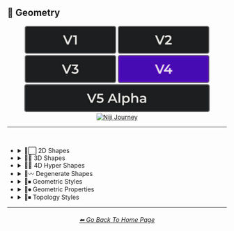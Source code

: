 <h2>💠 Geometry</h2>

<div align="center">

[<img src="/Images/Repo_Parts/Buttons/Version_Buttons/button_version_V1_inactive.webp?raw=true" alt="MidJourney V1" height="64" />](/Pages/MJ_V1/Style_Pages/Sphere/Geometry.md)
[<img src="/Images/Repo_Parts/Buttons/Version_Buttons/button_version_V2_inactive.webp?raw=true" alt="MidJourney V2" height="64" />](/Pages/MJ_V2/Style_Pages/Sphere/Geometry.md)
[<img src="/Images/Repo_Parts/Buttons/Version_Buttons/button_version_V3_inactive.webp?raw=true" alt="MidJourney V3" height="64" />](/Pages/MJ_V3/Style_Pages/Just_The_Style/Geometry.md)
[<img src="/Images/Repo_Parts/Buttons/Version_Buttons/button_version_V4_active.webp?raw=true" alt="MidJourney V4" height="64" />](/Pages/MJ_V4/Style_Pages/Just_The_Style/Geometry.md)
<br>
[<img src="/Images/Repo_Parts/Buttons/Version_Buttons/button_version_V5_Alpha_inactive_half.webp?raw=true" alt="MidJourney V5" height="64" />](/Pages/MJ_V5/Style_Pages/Just_The_Style/Geometry.md)
[<img src="/Images/Repo_Parts/Buttons/Version_Buttons/button_version_niji_inactive_half.webp?raw=true" alt="Niji Journey" height="64" />](/Pages/Niji_Journey/Style_Pages/Geometry.md)


</div>

<hr>
<br>


- <details><summary>💠⬜ 2D Shapes</summary><p><div align="center">

	| 2D Shape |
	| :-: |
	| <img src="/Images/MJ_V4/V4_Alpha_3.5/Midjourney_Styles/2D_Shape.webp?raw=true" width="256" /> |
	
	<br>

	| Point | Dot |
	| :-: | :-: |
	| <img src="/Images/MJ_V4/V4_Alpha_3.5/Midjourney_Styles/Point.webp?raw=true" width="256" /> | <img src="/Images/MJ_V4/V4_Alpha_3.5/Midjourney_Styles/Dot.webp?raw=true" width="256" /> |
	
	<br>
	
	| Line |
	| :-: |
	| <img src="/Images/MJ_V4/V4_Alpha_3.5/Midjourney_Styles/Line.webp?raw=true" width="256" /> |
	
	<br>
	
	| Triangle | Chevron |
	| :-: | :-: |
	| <img src="/Images/MJ_V4/V4_Alpha_3.5/Midjourney_Styles/Triangle.webp?raw=true" width="256" /> | <img src="/Images/MJ_V4/V4_Alpha_3.5/Midjourney_Styles/Chevron.webp?raw=true" width="256" /> |

	<br>

	| Square | Pentagon |
	| :-: | :-: |
	| <img src="/Images/MJ_V4/V4_Alpha_3.5/Midjourney_Styles/Square.webp?raw=true" width="256" /> | <img src="/Images/MJ_V4/V4_Alpha_3.5/Midjourney_Styles/Pentagon.webp?raw=true" width="256" /> |
	
	<br>
	
	| Hexagon | Hexagonal | Heptagon |
	| :-: | :-: | :-: |
	| <img src="/Images/MJ_V4/V4_Alpha_3.5/Midjourney_Styles/Hexagon.webp?raw=true" width="256" /> | <img src="/Images/MJ_V4/V4_Alpha_3.5/Midjourney_Styles/Hexagonal.webp?raw=true" width="256" /> | <img src="/Images/MJ_V4/V4_Alpha_3.5/Midjourney_Styles/Heptagon.webp?raw=true" width="256" /> |

	<br>
	
	| Octagon | Nonagon | Decagon |
	| :-: | :-: | :-: |
	| <img src="/Images/MJ_V4/V4_Alpha_3.5/Midjourney_Styles/Octagon.webp?raw=true" width="256" /> | <img src="/Images/MJ_V4/V4_Alpha_3.5/Midjourney_Styles/Nonagon.webp?raw=true" width="256" /> | <img src="/Images/MJ_V4/V4_Alpha_3.5/Midjourney_Styles/Decagon.webp?raw=true" width="256" /> |
	
	<br>
	
	| Rectangle | Rectangular | Parallelogram |
	| :-: | :-: | :-: |
	| <img src="/Images/MJ_V4/V4_Alpha_3.5/Midjourney_Styles/Rectangle.webp?raw=true" width="256" /> | <img src="/Images/MJ_V4/V4_Alpha_3.5/Midjourney_Styles/Rectangular.webp?raw=true" width="256" /> | <img src="/Images/MJ_V4/V4_Alpha_3.5/Midjourney_Styles/Parallelogram.webp?raw=true" width="256" /> |
	
	<br>
	
	| Rhombus | Star | Heart |
	| :-: | :-: | :-: |
	| <img src="/Images/MJ_V4/V4_Alpha_3.5/Midjourney_Styles/Rhombus.webp?raw=true" width="256" /> | <img src="/Images/MJ_V4/V4_Alpha_3.5/Midjourney_Styles/Star.webp?raw=true" width="256" /> | <img src="/Images/MJ_V4/V4_Alpha_3.5/Midjourney_Styles/Heart.webp?raw=true" width="256" /> |

	<br>
	
	| Spirangle |
	| :-: |
	| <img src="/Images/MJ_V4/V4_Alpha_3.5/Midjourney_Styles/Spirangle.webp?raw=true" width="256" /> |

  </div></p></details>


- <details><summary>💠🧊 3D Shapes</summary><p><div align="center">

	| 3D Shape | Orb |
	| :-: | :-: |
	| <img src="/Images/MJ_V4/V4_Alpha_3.5/Midjourney_Styles/3D_Shape.webp?raw=true" width="256" /> | <img src="/Images/MJ_V4/V4_Alpha_3.5/Midjourney_Styles/Orb.webp?raw=true" width="256" /> |
	
	<br>

	| Cube | Cuboid |
	| :-: | :-: |
	| <img src="/Images/MJ_V4/V4_Alpha_3.5/Midjourney_Styles/Cube.webp?raw=true" width="256" /> | <img src="/Images/MJ_V4/V4_Alpha_3.5/Midjourney_Styles/Cuboid.webp?raw=true" width="256" /> |
	
	<br>
	
	| Sphere | Cylinder | Torus |
	| :-: | :-: | :-: |
	| <img src="/Images/MJ_V4/V4_Alpha_3.5/Midjourney_Styles/Sphere.webp?raw=true" width="256" /> | <img src="/Images/MJ_V4/V4_Alpha_3.5/Midjourney_Styles/Cylinder.webp?raw=true" width="256" /> | <img src="/Images/MJ_V4/V4_Alpha_3.5/Midjourney_Styles/Torus.webp?raw=true" width="256" /> |
	
	<br>
	
	| Pyramid | Cone |
	| :-: | :-: |
	| <img src="/Images/MJ_V4/V4_Alpha_3.5/Midjourney_Styles/Pyramid.webp?raw=true" width="256" /> | <img src="/Images/MJ_V4/V4_Alpha_3.5/Midjourney_Styles/Cone.webp?raw=true" width="256" /> |
	
	<br>
	
	| Rectangular Prism | Star Prism | Wedge |
	| :-: | :-: | :-: |
	| <img src="/Images/MJ_V4/V4_Alpha_3.5/Midjourney_Styles/Rectangular_Prism.webp?raw=true" width="256" /> | <img src="/Images/MJ_V4/V4_Alpha_3.5/Midjourney_Styles/Star_Prism.webp?raw=true" width="256" /> | <img src="/Images/MJ_V4/V4_Alpha_3.5/Midjourney_Styles/Wedge.webp?raw=true" width="256" /> |

	<br>
	
	| Zonohedron | Tetrahedron | Octahedron |
	| :-: | :-: | :-: |
	| <img src="/Images/MJ_V4/V4_Alpha_3.5/Midjourney_Styles/Zonohedron.webp?raw=true" width="256" /> | <img src="/Images/MJ_V4/V4_Alpha_3.5/Midjourney_Styles/Tetrahedron.webp?raw=true" width="256" /> | <img src="/Images/MJ_V4/V4_Alpha_3.5/Midjourney_Styles/Octahedron.webp?raw=true" width="256" /> |

	<br>
	
	| Dodecahedron | Icosahedron | Kepler–Poinsot Polyhedra |
	| :-: | :-: | :-: |
	| <img src="/Images/MJ_V4/V4_Alpha_3.5/Midjourney_Styles/Dodecahedron.webp?raw=true" width="256" /> | <img src="/Images/MJ_V4/V4_Alpha_3.5/Midjourney_Styles/Icosahedron.webp?raw=true" width="256" /> | <img src="/Images/MJ_V4/V4_Alpha_3.5/Midjourney_Styles/Kepler-Poinsot_Polyhedra.webp?raw=true" width="256" /> |
	
	<br>
	
	| Cuboctahedron | Rhombicuboctahedron | Icosidodecahedron |
	| :-: | :-: | :-: |
	| <img src="/Images/MJ_V4/V4_Alpha_3.5/Midjourney_Styles/Cuboctahedron.webp?raw=true" width="256" /> | <img src="/Images/MJ_V4/V4_Alpha_3.5/Midjourney_Styles/Rhombicuboctahedron.webp?raw=true" width="256" /> | <img src="/Images/MJ_V4/V4_Alpha_3.5/Midjourney_Styles/Icosidodecahedron.webp?raw=true" width="256" /> |

	<br>
	
	| Rhombicosidodecahedron | Trapezohedron |
	| :-: | :-: |
	| <img src="/Images/MJ_V4/V4_Alpha_3.5/Midjourney_Styles/Rhombicosidodecahedron.webp?raw=true" width="256" /> | <img src="/Images/MJ_V4/V4_Alpha_3.5/Midjourney_Styles/Trapezohedron.webp?raw=true" width="256" /> |
	
	<br>
	
	| Bezier Surface |
	| :-: |
	| <img src="/Images/MJ_V4/V4_Alpha_3.5/Midjourney_Styles/Bezier_Surface.webp?raw=true" width="256" /> |
	
	<br>

	| Cupola | Anticupola | Hypercupolae |
	| :-: | :-: | :-: |
	| <img src="/Images/MJ_V4/V4_Alpha_3.5/Midjourney_Styles/Cupola.webp?raw=true" width="256" /> | <img src="/Images/MJ_V4/V4_Alpha_3.5/Midjourney_Styles/Anticupola.webp?raw=true" width="256" /> | <img src="/Images/MJ_V4/V4_Alpha_3.5/Midjourney_Styles/Hypercupolae.webp?raw=true" width="256" /> |

	<br>
	
	| Bicupola | Frustum | Bifrustum |
	| :-: | :-: | :-: |
	| <img src="/Images/MJ_V4/V4_Alpha_3.5/Midjourney_Styles/Bicupola.webp?raw=true" width="256" /> | <img src="/Images/MJ_V4/V4_Alpha_3.5/Midjourney_Styles/Frustum.webp?raw=true" width="256" /> | <img src="/Images/MJ_V4/V4_Alpha_3.5/Midjourney_Styles/Bifrustum.webp?raw=true" width="256" /> |
	
	<br>
	
	| Rotunda | Birotunda | Prismatoid |
	| :-: | :-: | :-: |
	| <img src="/Images/MJ_V4/V4_Alpha_3.5/Midjourney_Styles/Rotunda.webp?raw=true" width="256" /> | <img src="/Images/MJ_V4/V4_Alpha_3.5/Midjourney_Styles/Birotunda.webp?raw=true" width="256" /> | <img src="/Images/MJ_V4/V4_Alpha_3.5/Midjourney_Styles/Prismatoid.webp?raw=true" width="256" /> |
	
	<br>
	
	| Scutoid | Bipyramid | Star Bipyramid |
	| :-: | :-: | :-: |
	| <img src="/Images/MJ_V4/V4_Alpha_3.5/Midjourney_Styles/Scutoid.webp?raw=true" width="256" /> | <img src="/Images/MJ_V4/V4_Alpha_3.5/Midjourney_Styles/Bipyramid.webp?raw=true" width="256" /> | <img src="/Images/MJ_V4/V4_Alpha_3.5/Midjourney_Styles/Star_Bipyramid.webp?raw=true" width="256" /> |

	<br>
	
	| Antiprism | Anti-Prism |
	| :-: | :-: |
	| <img src="/Images/MJ_V4/V4_Alpha_3.5/Midjourney_Styles/Antiprism.webp?raw=true" width="256" /> | <img src="/Images/MJ_V4/V4_Alpha_3.5/Midjourney_Styles/Anti-Prism.webp?raw=true" width="256" /> |
	
	<br>
	
	| Trapezohedra | Star Trapezohedron | Spherical Polyhedron |
	| :-: | :-: | :-: |
	| <img src="/Images/MJ_V4/V4_Alpha_3.5/Midjourney_Styles/Trapezohedra.webp?raw=true" width="256" /> | <img src="/Images/MJ_V4/V4_Alpha_3.5/Midjourney_Styles/Star_Trapezohedron.webp?raw=true" width="256" /> | <img src="/Images/MJ_V4/V4_Alpha_3.5/Midjourney_Styles/Spherical_Polyhedron.webp?raw=true" width="256" /> |
	
	<br>
	
	| Mobius Strip | Hexaflexagon | Miura Fold |
	| :-: | :-: | :-: |
	| <img src="/Images/MJ_V4/V4_Alpha_3.5/Midjourney_Styles/Mobius_Strip.webp?raw=true" width="256" /> | <img src="/Images/MJ_V4/V4_Alpha_3.5/Midjourney_Styles/Hexaflexagon.webp?raw=true" width="256" /> | <img src="/Images/MJ_V4/V4_Alpha_3.5/Midjourney_Styles/Miura_Fold.webp?raw=true" width="256" /> |

  </div></p></details>


- <details><summary>💠🔲 4D Hyper Shapes</summary><p><div align="center">

	| 4D Shape | Hyper Shape | 4D Hyper Shape |
	| :-: | :-: | :-: |
	| <img src="/Images/MJ_V4/V4_Alpha_3.5/Midjourney_Styles/4D_Shape.webp?raw=true" width="256" /> | <img src="/Images/MJ_V4/V4_Alpha_3.5/Midjourney_Styles/Hyper_Shape.webp?raw=true" width="256" /> | <img src="/Images/MJ_V4/V4_Alpha_3.5/Midjourney_Styles/4D_Hyper_Shape.webp?raw=true" width="256" /> |
	
	<br>

	| Hyperplane | Hypersurface |
	| :-: | :-: |
	| <img src="/Images/MJ_V4/V4_Alpha_3.5/Midjourney_Styles/Hyperplane.webp?raw=true" width="256" /> | <img src="/Images/MJ_V4/V4_Alpha_3.5/Midjourney_Styles/Hypersurface.webp?raw=true" width="256" /> |

	<br>

	| Hypercube | Tesseract | Hyperprism |
	| :-: | :-: | :-: |
	| <img src="/Images/MJ_V4/V4_Alpha_3.5/Midjourney_Styles/Hypercube.webp?raw=true" width="256" /> | <img src="/Images/MJ_V4/V4_Alpha_3.5/Midjourney_Styles/Tesseract.webp?raw=true" width="256" /> | <img src="/Images/MJ_V4/V4_Alpha_3.5/Midjourney_Styles/Hyperprism.webp?raw=true" width="256" /> |
	
	<br>
	
	| Hypersphere | Hypercylinder | Hypertorus |
	| :-: | :-: | :-: |
	| <img src="/Images/MJ_V4/V4_Alpha_3.5/Midjourney_Styles/Hypersphere.webp?raw=true" width="256" /> | <img src="/Images/MJ_V4/V4_Alpha_3.5/Midjourney_Styles/Hypercylinder.webp?raw=true" width="256" /> | <img src="/Images/MJ_V4/V4_Alpha_3.5/Midjourney_Styles/Hypertorus.webp?raw=true" width="256" /> |
	
	<br>
	
	| Hyperpyramid | Hypercone | Klein Bottle |
	| :-: | :-: | :-: |
	| <img src="/Images/MJ_V4/V4_Alpha_3.5/Midjourney_Styles/Hyperpyramid.webp?raw=true" width="256" /> | <img src="/Images/MJ_V4/V4_Alpha_3.5/Midjourney_Styles/Hypercone.webp?raw=true" width="256" /> | <img src="/Images/MJ_V4/V4_Alpha_3.5/Midjourney_Styles/Klein_Bottle.webp?raw=true" width="256" /> |
	
	<br>
	
	| Hyperzonohedron | Hypertetrahedron | Hyperoctahedron |
	| :-: | :-: | :-: |
	| <img src="/Images/MJ_V4/V4_Alpha_3.5/Midjourney_Styles/Hyperzonohedron.webp?raw=true" width="256" /> | <img src="/Images/MJ_V4/V4_Alpha_3.5/Midjourney_Styles/Hypertetrahedron.webp?raw=true" width="256" /> | <img src="/Images/MJ_V4/V4_Alpha_3.5/Midjourney_Styles/Hyperoctahedron.webp?raw=true" width="256" /> |

	<br>
	
	| Hyperdodecahedron | Hypericosahedron | Flexible Polyhedron |
	| :-: | :-: | :-: |
	| <img src="/Images/MJ_V4/V4_Alpha_3.5/Midjourney_Styles/Hyperdodecahedron.webp?raw=true" width="256" /> | <img src="/Images/MJ_V4/V4_Alpha_3.5/Midjourney_Styles/Hypericosahedron.webp?raw=true" width="256" /> | <img src="/Images/MJ_V4/V4_Alpha_3.5/Midjourney_Styles/Flexible_Polyhedron.webp?raw=true" width="256" /> |

  </div></p></details>


- <details><summary>💠〰 Degenerate Shapes</summary><p><div align="center">

	| Monogon | Digon |
	| :-: | :-: |
	| <img src="/Images/MJ_V4/V4_Alpha_3.5/Midjourney_Styles/Monogon.webp?raw=true" width="256" /> | <img src="/Images/MJ_V4/V4_Alpha_3.5/Midjourney_Styles/Digon.webp?raw=true" width="256" /> |

  </div></p></details>


- <details><summary>💠⏹ Geometric Styles</summary><p><div align="center">

	| Geometry | Geometric | Islamic Geometric Patterns |
	| :-: | :-: | :-: |
	| <img src="/Images/MJ_V4/V4_Alpha_3.5/Midjourney_Styles/Geometry.webp?raw=true" width="256" /> | <img src="/Images/MJ_V4/V4_Alpha_3.5/Midjourney_Styles/Geometric.webp?raw=true" width="256" /> | <img src="/Images/MJ_V4/V4_Alpha_3.5/Midjourney_Styles/Islamic_Geometric_Patterns.webp?raw=true" width="256" /> |
	
	<br>
	
	| Poly | Polygon | Polygonal |
	| :-: | :-: | :-: |
	| <img src="/Images/MJ_V4/V4_Alpha_3.5/Midjourney_Styles/Poly.webp?raw=true" width="256" /> | <img src="/Images/MJ_V4/V4_Alpha_3.5/Midjourney_Styles/Polygon.webp?raw=true" width="256" /> | <img src="/Images/MJ_V4/V4_Alpha_3.5/Midjourney_Styles/Polygonal.webp?raw=true" width="256" /> |
	
	<br>
	
	| Polyhedron | Polyhedral |
	| :-: | :-: |
	| <img src="/Images/MJ_V4/V4_Alpha_3.5/Midjourney_Styles/Polyhedron.webp?raw=true" width="256" /> | <img src="/Images/MJ_V4/V4_Alpha_3.5/Midjourney_Styles/Polyhedral.webp?raw=true" width="256" /> |

	<br>
	
	| Platonic Solids | Archimedean Solids | Catalan Solids |
	| :-: | :-: | :-: |
	| <img src="/Images/MJ_V4/V4_Alpha_3.5/Midjourney_Styles/Platonic_Solids.webp?raw=true" width="256" /> | <img src="/Images/MJ_V4/V4_Alpha_3.5/Midjourney_Styles/Archimedean_Solids.webp?raw=true" width="256" /> | <img src="/Images/MJ_V4/V4_Alpha_3.5/Midjourney_Styles/Catalan_Solids.webp?raw=true" width="256" /> |

	<br>
	
	| Manifold | Multifold |
	| :-: | :-: |
	| <img src="/Images/MJ_V4/V4_Alpha_3.5/Midjourney_Styles/Manifold.webp?raw=true" width="256" /> | <img src="/Images/MJ_V4/V4_Alpha_3.5/Midjourney_Styles/Multifold.webp?raw=true" width="256" /> |
	
	<br>
	
	| Maniform | Multiform |
	| :-: | :-: |
	| <img src="/Images/MJ_V4/V4_Alpha_3.5/Midjourney_Styles/Maniform.webp?raw=true" width="256" /> | <img src="/Images/MJ_V4/V4_Alpha_3.5/Midjourney_Styles/Multiform.webp?raw=true" width="256" /> |

	<br>

	| Non-Euclidian |
	| :-: |
	| <img src="/Images/MJ_V4/V4_Alpha_3.5/Midjourney_Styles/Non-Euclidian.webp?raw=true" width="256" /> |
	
	<br>

	| Form-Constant |
	| :-: |
	| <img src="/Images/MJ_V4/V4_Alpha_3.5/Midjourney_Styles/Form-Constant.webp?raw=true" width="256" /> |

  </div></p></details>


- <details><summary>💠⏺ Geometric Properties</summary><p><div align="center">

	| Vertex | Edge | Surface |
	| :-: | :-: | :-: |
	| <img src="/Images/MJ_V4/V4_Alpha_3.5/Midjourney_Styles/Vertex.webp?raw=true" width="256" /> | <img src="/Images/MJ_V4/V4_Alpha_3.5/Midjourney_Styles/Edge.webp?raw=true" width="256" /> | <img src="/Images/MJ_V4/V4_Alpha_3.5/Midjourney_Styles/Surface.webp?raw=true" width="256" /> |
	
	<br>
	
	| Interior | Exterior | Anterior |
	| :-: | :-: | :-: |
	| <img src="/Images/MJ_V4/V4_Alpha_3.5/Midjourney_Styles/Interior.webp?raw=true" width="256" /> | <img src="/Images/MJ_V4/V4_Alpha_3.5/Midjourney_Styles/Exterior.webp?raw=true" width="256" /> | <img src="/Images/MJ_V4/V4_Alpha_3.5/Midjourney_Styles/Anterior.webp?raw=true" width="256" /> |
	
	<br>
	
	| Convex | Concave |
	| :-: | :-: |
	| <img src="/Images/MJ_V4/V4_Alpha_3.5/Midjourney_Styles/Convex.webp?raw=true" width="256" /> | <img src="/Images/MJ_V4/V4_Alpha_3.5/Midjourney_Styles/Concave.webp?raw=true" width="256" /> |
	
	<br>

	| Convex Hull |
	| :-: |
	| <img src="/Images/MJ_V4/V4_Alpha_3.5/Midjourney_Styles/Convex_Hull.webp?raw=true" width="256" /> |
	
	<br>

	| Symmetry | Symmetric | Asymmetric |
	| :-: | :-: | :-: |
	| <img src="/Images/MJ_V4/V4_Alpha_3.5/Midjourney_Styles/Symmetry.webp?raw=true" width="256" /> | <img src="/Images/MJ_V4/V4_Alpha_3.5/Midjourney_Styles/Symmetric.webp?raw=true" width="256" /> | <img src="/Images/MJ_V4/V4_Alpha_3.5/Midjourney_Styles/Asymmetric.webp?raw=true" width="256" /> |

	<br>

	| Equiangular | Equilateral | Cyclic |
	| :-: | :-: | :-: |
	| <img src="/Images/MJ_V4/V4_Alpha_3.5/Midjourney_Styles/Equiangular.webp?raw=true" width="256" /> | <img src="/Images/MJ_V4/V4_Alpha_3.5/Midjourney_Styles/Equilateral.webp?raw=true" width="256" /> | <img src="/Images/MJ_V4/V4_Alpha_3.5/Midjourney_Styles/Cyclic.webp?raw=true" width="256" /> |

	| Tangential | Rectilinear | Traverse |
	| :-: | :-: | :-: |
	| <img src="/Images/MJ_V4/V4_Alpha_3.5/Midjourney_Styles/Tangential.webp?raw=true" width="256" /> | <img src="/Images/MJ_V4/V4_Alpha_3.5/Midjourney_Styles/Rectilinear.webp?raw=true" width="256" /> | <img src="/Images/MJ_V4/V4_Alpha_3.5/Midjourney_Styles/Traverse.webp?raw=true" width="256" /> |
	
	<br>
	
	| Quasi | Quasi-Regular |
	| :-: | :-: |
	| <img src="/Images/MJ_V4/V4_Alpha_3.5/Midjourney_Styles/Quasi.webp?raw=true" width="256" /> | <img src="/Images/MJ_V4/V4_Alpha_3.5/Midjourney_Styles/Quasi-Regular.webp?raw=true" width="256" /> |
	
	<br>
	
	| Isogonal | Isotoxal | Isohedral |
	| :-: | :-: | :-: |
	| <img src="/Images/MJ_V4/V4_Alpha_3.5/Midjourney_Styles/Isogonal.webp?raw=true" width="256" /> | <img src="/Images/MJ_V4/V4_Alpha_3.5/Midjourney_Styles/Isotoxal.webp?raw=true" width="256" /> | <img src="/Images/MJ_V4/V4_Alpha_3.5/Midjourney_Styles/Isohedral.webp?raw=true" width="256" /> |

	<br>
	
	| Stellation | Ehrhart Polynomial | Ideal Polyhedron |
	| :-: | :-: | :-: |
	| <img src="/Images/MJ_V4/V4_Alpha_3.5/Midjourney_Styles/Stellation.webp?raw=true" width="256" /> | <img src="/Images/MJ_V4/V4_Alpha_3.5/Midjourney_Styles/Ehrhart_Polynomial.webp?raw=true" width="256" /> | <img src="/Images/MJ_V4/V4_Alpha_3.5/Midjourney_Styles/Ideal_Polyhedron.webp?raw=true" width="256" /> |
	
	<br>
	
	| Polytope |
	| :-: |
	| <img src="/Images/MJ_V4/V4_Alpha_3.5/Midjourney_Styles/Polytope.webp?raw=true" width="256" /> |

  </div></p></details>


- <details><summary>💠⏹ Topology Styles</summary><p><div align="center">

	| Topology | Topological |
	| :-: | :-: |
	| <img src="/Images/MJ_V4/V4_Alpha_3.5/Midjourney_Styles/Topology.webp?raw=true" width="256" /> | <img src="/Images/MJ_V4/V4_Alpha_3.5/Midjourney_Styles/Topological.webp?raw=true" width="256" /> |

  </div></p></details>


<hr><!--------------->
<div align="center">
<h6><a href="/README.md">⬅ Go Back To Home Page</a></h6>
</div>